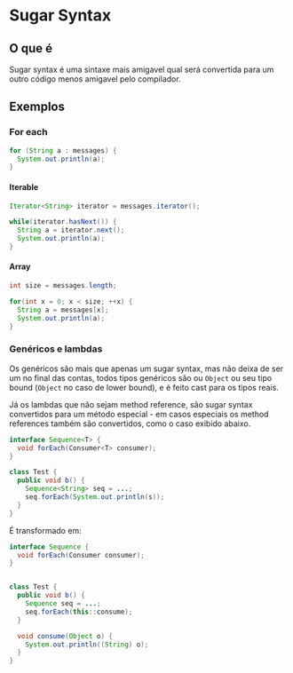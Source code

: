 # Sugar Syntax

## O que é

Sugar syntax é uma sintaxe mais amigavel qual será convertida para um outro código menos amigavel pelo compilador.

## Exemplos

### For each

```java
for (String a : messages) {
  System.out.println(a);
}
```

#### Iterable

```java
Iterator<String> iterator = messages.iterator();

while(iterator.hasNext()) {
  String a = iterator.next();
  System.out.println(a);
}
```

#### Array

```java
int size = messages.length;

for(int x = 0; x < size; ++x) {
  String a = messages[x];
  System.out.println(a);
}
```

### Genéricos e lambdas

Os genéricos são mais que apenas um sugar syntax, mas não deixa de ser um no final das contas, todos tipos genéricos são ou `Object` ou seu tipo bound (`Object` no caso de lower bound), e é feito cast para os tipos reais.

Já os lambdas que não sejam method reference, são sugar syntax convertidos para um método especial - em casos especiais os method references também são convertidos, como o caso exibido abaixo.

```java
interface Sequence<T> {
  void forEach(Consumer<T> consumer);
}

class Test {
  public void b() {
    Sequence<String> seq = ...;
    seq.forEach(System.out.println(s));
  }
}
```

É transformado em:

```java
interface Sequence {
  void forEach(Consumer consumer);
}


class Test {
  public void b() {
    Sequence seq = ...;
    seq.forEach(this::consume);
  }

  void consume(Object o) {
    System.out.println((String) o);
  }
}
```
